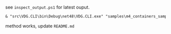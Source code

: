see `inspect_output.ps1` for latest ouput. 
```ps
& "src\VDG.CLI\bin\Debug\net48\VDG.CLI.exe" "samples\m4_containers_sample.json" "out\m4_containers_sample.vsdx"
```
method works, update `README.md`